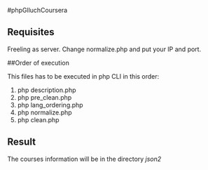 #phpGlluchCoursera
 ## Requisites
 
 Freeling as server. Change normalize.php and put your IP and port.
 
 
 ##Order of execution
 
 This files has to be executed in php CLI in this order:
 
 1. php description.php   
 2. php pre_clean.php
 3. php lang_ordering.php 
 4. php normalize.php
 5. php clean.php 
 
 ## Result
 The courses information will be in the directory *json2*
 
